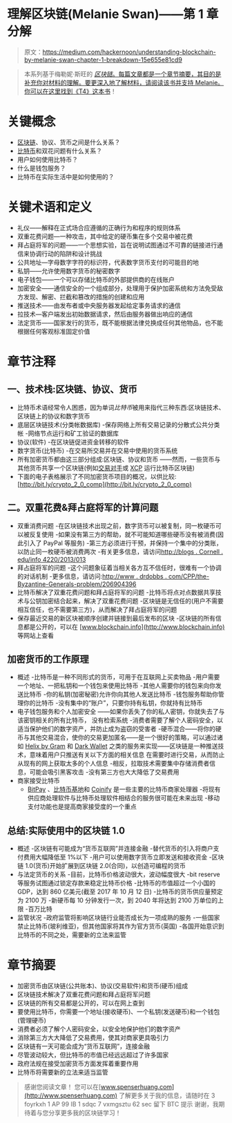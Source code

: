 # 理解区块链(Melanie Swan)——第 1 章分解

> 原文：<https://medium.com/hackernoon/understanding-blockchain-by-melanie-swan-chapter-1-breakdown-15e655e81cd9>

> 本系列基于梅勒妮·斯旺的 [*区块链*。每篇文章都是一个章节摘要，其目的是补充你对材料的理解。要更深入地了解材料，请阅读该书并支持 Melanie。你可以在这里找到《T4》这本书](http://shop.oreilly.com/product/0636920037040.do)！

# 关键概念

*   [区块链](https://hackernoon.com/tagged/blockchain)、协议、货币之间是什么关系？
*   [比特币](https://hackernoon.com/tagged/bitcoin)和双花问题有什么关系？
*   用户如何使用比特币？
*   什么是钱包服务？
*   比特币在实际生活中是如何使用的？

# 关键术语和定义

*   礼仪——解释在正式场合应遵循的正确行为和程序的规则体系
*   双重花费问题—一种攻击，其中给定的硬币集在多个交易中被花费
*   拜占庭将军的问题——一个思想实验，旨在说明试图通过不可靠的链接进行通信来协调行动的陷阱和设计挑战
*   公共地址—字母数字字符的标识符，代表数字货币支付的可能目的地
*   私钥——允许使用数字货币的秘密数字
*   电子钱包——一个可以存储比特币的外部提供商的在线账户
*   加密安全——通信安全的一个组成部分，处理用于保护加密系统和方法免受敌方发现、解密、拦截和篡改的措施的创建和应用
*   推送技术——由发布者或中央服务器发起给定事务请求的通信
*   拉技术—客户端发出初始数据请求，然后由服务器做出响应的通信
*   法定货币——国家发行的货币，既不能根据法律兑换成任何其他物品，也不能根据任何客观标准固定价值

# 章节注释

## 一、技术栈:区块链、协议、货币

*   比特币术语经常令人困惑，因为单词*比特币*被用来指代三种东西:区块链技术、区块链上的协议和数字货币
*   底层区块链技术(分类帐数据库)
    -保存网络上所有交易记录的分散式公共分类帐
    -网络节点运行和矿工验证的数据库
*   协议(软件)
    -在区块链促进资金转移的软件
*   数字货币(比特币)
    -在交易所交易并在交易中使用的货币系统
*   所有加密货币都由这三部分组成:区块链、协议和货币
    ——然而，一些货币与其他货币共享一个区块链(例如[交易对手](https://counterparty.io/)或 [XCP](https://counterparty.io/) 运行比特币区块链)
*   下面的电子表格展示了不同加密货币项目的概况，以供比较:[http://bit.ly/crypto_2_0_comp](http://bit.ly/crypto_2_0_comp)

## 二。双重花费&拜占庭将军的计算问题

*   双重消费问题
    -在区块链技术出现之前，数字货币可以被复制，同一枚硬币可以被反复使用
    -如果没有第三方的帮助，就不可能知道哪些硬币没有被消费(因此引入了 PayPal 等服务)
    -第三方必须进行干预，并保持一个集中的分类账，以防止同一枚硬币被消费两次
    -有关更多信息，请访问[http://blogs . Cornell . edu/info 4220/2013/013](http://blogs.cornell.edu/info4220/2013/03/29/bitcoin-and-the-double-spending-problem/)
*   拜占庭将军的问题
    -这个问题象征着当相关各方互不信任时，很难有一个协调的对话机制
    -更多信息，请访问:[http://www . drdobbs . com/CPP/the-Byzantine-Generals-problem/206904396](http://www.drdobbs.com/cpp/the-byzantine-generals-problem/206904396)
*   比特币解决了双重花费问题和拜占庭将军的问题
    -比特币将点对点数据共享技术与公钥加密结合起来，解决了双重花费问题
    -区块链是无信任的(用户不需要相互信任，也不需要第三方)，从而解决了拜占庭将军的问题
*   保存最近交易的新区块被顺序创建并链接到最后发布的区块
    -区块链的所有信息都是公开的，可以在 [www.blockchain.info](http://www.blockchain.info) 等网站上查看

## 加密货币的工作原理

*   概述
    -比特币是一种不同形式的货币，可用于在互联网上买卖物品
    -用户需要一个地址、一把私钥和一个钱包来使用比特币
    -其他人需要你的钱包来向你发送比特币
    -你的私钥(加密秘密)允许你向其他人发送比特币
    -钱包服务帮助你管理你的比特币
    -没有集中的“账户”，只要你持有私钥，你就持有比特币
*   电子钱包服务和个人加密安全
    ——如果你丢失了你的私人密钥，你就失去了与该密钥相关的所有比特币， 没有检索系统
    -消费者需要了解个人密码安全，以适当保护他们的数字资产，并防止成为盗窃的受害者
    -硬币混合——将你的硬币与其他交易混合，使你的交易更加匿名——是一个很好的策略，可以通过诸如 [Helix by Gram](http://gramshelix.com/) 和 [Dark Wallet](https://www.darkwallet.is/)
    之类的服务来实现——区块链是一种推送技术，意味着用户只推送有关以下方面的相关信息 在需要时进行交易，从而防止从现有的网上获取太多的个人信息
    -相反，拉取技术需要集中存储消费者信息，可能会吸引黑客攻击
    -没有第三方也大大降低了交易费用
*   商家接受比特币
    - [BitPay](https://bitpay.com/) 、[比特币基地](https://www.coinbase.com/)和 [Coinify](https://www.coinify.com/) 是一些主要的比特币商家处理器
    -将现有供应商处理软件与比特币处理软件相结合的服务很可能在未来出现
    -移动支付功能也是提高商家接受度的一个重点

## 总结:实际使用中的区块链 1.0

*   概述
    -区块链有可能成为“货币互联网”并连接金融
    -替代货币的引入将商户支付费用大幅降低至 1%以下
    -用户可以使用数字货币立即发送和接收资金
    -区块链 1.0(货币)开始扩展到区块链 2.0(合同)，以创造可编程的货币
*   与法定货币的关系
    -目前，比特币价格波动很大，波动幅度很大
    -bit reserve 等服务试图通过锁定存款来稳定比特币价格
    -比特币的市值超过一个小国的 GDP，达到 860 亿美元(截至 2017 年 10 月 12 日)
    -比特币的货币供应量预定为 2100 万
    -新硬币每 10 分钟发行一次，到 2040 年将达到 2100 万单位的上限
    -百万比特
*   监管状况
    -政府监管将影响区块链行业能否成长为一项成熟的服务
    -一些国家禁止比特币(玻利维亚)，但其他国家将其作为官方货币(英国)
    -各国开始意识到比特币的不同之处，需要新的立法来监管

# 章节摘要

*   加密货币由区块链(公共账本)、协议(交易软件)和货币(硬币)组成
*   区块链技术解决了双重花费问题和拜占庭将军问题
*   区块链的所有交易都是公开的，可以在网上查到
*   要使用比特币，你需要一个地址(接收硬币)、一个私钥(发送硬币)和一个钱包(管理硬币)
*   消费者必须了解个人密码安全，以安全地保护他们的数字资产
*   消除第三方大大降低了交易费用，使其对商家更具吸引力
*   区块链有一天可能会成为“货币互联网”，连接金融
*   尽管波动较大，但比特币的市值已经远远超过了许多国家
*   政府法规在接受加密货币方面发挥着重要作用
*   比特币将需要新的立法来适当监管

> 感谢您阅读文章！
> 您可以在[www.spenserhuang.com](http://www.spenserhuang.com)
> 了解更多关于我的信息，请随时在 3 foyrkxh 1 AP 99 IB 1 sdqc 7 vxmgsztu 62 sec 留下 BTC 提示
> 谢谢，我期待着与您分享更多我的区块链学习！